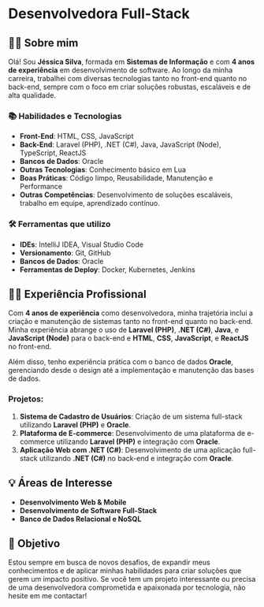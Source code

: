 # Desenvolvedora Full-Stack

## 👩‍💻 Sobre mim

Olá! Sou **Jéssica Silva**, formada em **Sistemas de Informação** e com **4 anos de experiência** em desenvolvimento de software. Ao longo da minha carreira, trabalhei com diversas tecnologias tanto no front-end quanto no back-end, sempre com o foco em criar soluções robustas, escaláveis e de alta qualidade.

### 📚 Habilidades e Tecnologias
- **Front-End**: HTML, CSS, JavaScript
- **Back-End**: Laravel (PHP), .NET (C#), Java, JavaScript (Node), TypeScript, ReactJS
- **Bancos de Dados**: Oracle
- **Outras Tecnologias**: Conhecimento básico em Lua
- **Boas Práticas**: Código limpo, Reusabilidade, Manutenção e Performance
- **Outras Competências**: Desenvolvimento de soluções escaláveis, trabalho em equipe, aprendizado contínuo.

### 🛠 Ferramentas que utilizo
- **IDEs**: IntelliJ IDEA, Visual Studio Code
- **Versionamento**: Git, GitHub
- **Bancos de Dados**: Oracle
- **Ferramentas de Deploy**: Docker, Kubernetes, Jenkins

## 🧑‍💻 Experiência Profissional

Com **4 anos de experiência** como desenvolvedora, minha trajetória inclui a criação e manutenção de sistemas tanto no front-end quanto no back-end. Minha experiência abrange o uso de **Laravel (PHP)**, **.NET (C#)**, **Java**, e **JavaScript (Node)** para o back-end e **HTML**, **CSS**, **JavaScript**, e **ReactJS** no front-end.

Além disso, tenho experiência prática com o banco de dados **Oracle**, gerenciando desde o design até a implementação e manutenção das bases de dados.

### Projetos:
1. **Sistema de Cadastro de Usuários**: Criação de um sistema full-stack utilizando **Laravel (PHP)** e **Oracle**.
2. **Plataforma de E-commerce**: Desenvolvimento de uma plataforma de e-commerce utilizando **Laravel (PHP)** e integração com **Oracle**.
3. **Aplicação Web com .NET (C#)**: Desenvolvimento de uma aplicação full-stack utilizando **.NET (C#)** no back-end e integração com **Oracle**.

## 💡 Áreas de Interesse
- **Desenvolvimento Web & Mobile**
- **Desenvolvimento de Software Full-Stack**
- **Banco de Dados Relacional e NoSQL**

## 🎯 Objetivo
Estou sempre em busca de novos desafios, de expandir meus conhecimentos e de aplicar minhas habilidades para criar soluções que gerem um impacto positivo. Se você tem um projeto interessante ou precisa de uma desenvolvedora comprometida e apaixonada por tecnologia, não hesite em me contactar!
